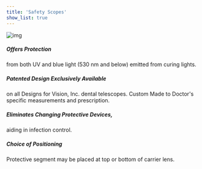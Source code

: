 ```yaml
---
title: 'Safety Scopes'
show_list: true
---
```


![img](https://www.designsforvision.com/DentImg/SafetySc.jpg)

##### Offers Protection

from both UV and blue light (530 nm and below) emitted from curing lights.

##### Patented Design Exclusively Available

on all Designs for Vision, Inc.
dental telescopes.
Custom Made
to Doctor's specific measurements and prescription.

##### Eliminates Changing Protective Devices,

aiding in infection control.

##### Choice of Positioning

Protective segment may be placed at top or bottom of carrier lens.
